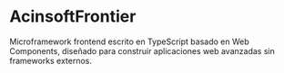 # AcinsoftFrontier
Microframework frontend escrito en TypeScript basado en Web Components, diseñado para construir aplicaciones web avanzadas sin frameworks externos.

